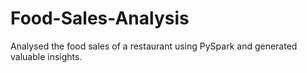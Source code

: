 # Food-Sales-Analysis
Analysed the food sales of a restaurant using PySpark and generated valuable insights.
